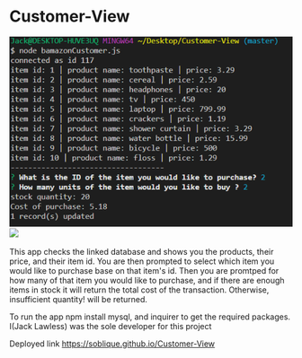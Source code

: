 # Customer-View
![](images/Working1.png)
![](toomanyunits.png)

This app checks the linked database and shows you the products, their price, and their item id. You are then prompted to select which item you would like to purchase base on that item's id. Then you are promtped for how many of that item you would like to purchase, and if there are enough items in stock it will return the total cost of the transaction. Otherwise, insufficient quantity! will be returned.

To run the app npm install mysql, and inquirer to get the required packages.
I(Jack Lawless) was the sole developer for this project

Deployed link https://soblique.github.io/Customer-View
